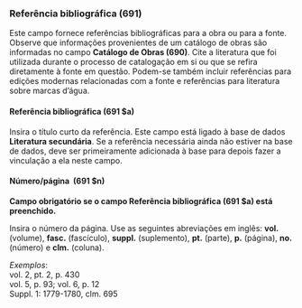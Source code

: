 ### Referência bibliográfica (691) 

Este campo fornece referências bibliográficas para a obra ou para a fonte. Observe que informações provenientes de um catálogo de obras são informadas no campo **Catálogo de Obras (690)**. Cite a literatura que foi utilizada durante o processo de catalogação em si ou que se refira diretamente à fonte em questão. Podem-se também incluir referências para edições modernas relacionadas com a fonte e referências para literatura sobre marcas d’água.

#### Referência bibliográfica (691 $a) 

Insira o título curto da referência. Este campo está ligado à base de dados **Literatura secundária**. Se a referência necessária ainda não estiver na base de dados, deve ser primeiramente adicionada à base para depois fazer a vinculação a ela neste campo.

#### Número/página&nbsp; (691 $n) 

**Campo obrigatório se o campo Referência bibliográfica (691 $a) está preenchido.**

Insira o número da página. Use as seguintes abreviações em inglês: **vol.** (volume), **fasc.** (fascículo), **suppl.** (suplemento), **pt.** (parte), **p.** (página), **no.** (número) e **clm.** (coluna).  
  
_Exemplos_:  
vol. 2, pt. 2, p. 430  
vol. 5, p. 93; vol. 6, p. 12  
Suppl. 1: 1779-1780, clm. 695